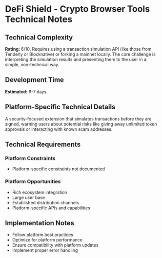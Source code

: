 # DeFi Shield - Crypto Browser Tools Technical Notes

## Technical Complexity
**Rating:** 6/10. Requires using a transaction simulation API (like those from Tenderly or Blocknative) or forking a mainnet locally. The core challenge is interpreting the simulation results and presenting them to the user in a simple, non-technical way.

## Development Time
**Estimated:** 6-7 days.

## Platform-Specific Technical Details
A security-focused extension that simulates transactions before they are signed, warning users about potential risks like giving away unlimited token approvals or interacting with known scam addresses.

## Technical Requirements

### Platform Constraints
- Platform-specific constraints not documented

### Platform Opportunities
- Rich ecosystem integration
- Large user base
- Established distribution channels
- Platform-specific APIs and capabilities

## Implementation Notes
- Follow platform best practices
- Optimize for platform performance
- Ensure compatibility with platform updates
- Implement proper error handling
